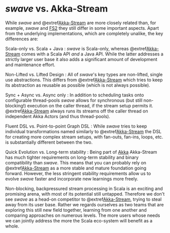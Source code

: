 *swave* vs. Akka-Stream
=======================

While *swave* and @extref[Akka-Stream] are more closely related than, for example, *swave* and [FS2] they still differ
in some important aspects.
Apart from the underlying implementations, which are completely unalike, the key differences are:

Scala-only vs. Scala + Java
: *swave* is Scala-only, whereas @extref[Akka-Stream] comes with a Scala API *and* a Java API. While the latter
  addresses a strictly larger user base it also adds a significant amount of development and maintenance effort.

Non-Lifted vs. Lifted Design
: All of *swave*'s key types are non-lifted, single use abstractions. This differs from @extref[Akka-Stream] which tries
  to keep its abstraction as reusable as possible (which is not always possible).
  
Sync + Async vs. Async only
: In addition to scheduling tasks onto configurable thread-pools *swave* allows for synchronous
  (but still non-blocking!) execution on the caller thread, if the stream setup permits it.
  @extref[Akka-Stream] always runs its streams off the caller thread on independent Akka Actors (and thus thread-pools).
  
Fluent DSL vs. Point-to-point Graph DSL
: While *swave* tries to keep individual transformations named similarly to @extref[Akka-Stream] the DSL for creating
  more complex stream setups, with fan-outs, fan-ins, loops, etc. is substantially different between the two.
  
Quick Evolution vs. Long-term stability
: Being part of [Akka] Akka-Stream has much tighter requirements on long-term stability and binary compatibility than
  *swave*. This means that you can probably rely on @extref[Akka-Stream] as a more stable and mature foundation going
  forward. However, the less stringent stability requirements allow us to evolve *swave* faster and incorporate new
  learnings more freely.

Non-blocking, backpressured stream processing in Scala is an exciting and promising arena, with most of its potential
still untapped. Therefore we don't see *swave* as a head-on competitor to @extref[Akka-Stream], trying to steal away
from its user base. Rather we regards ourselves as two teams that are exploring this still new field together, learning
from one another and comparing approaches on numerous levels.
The more users whose needs we can jointly address the more the Scala eco-system will benefit as a whole.


  [Akka-Stream]: akka:stream/index
  [FS2]: https://github.com/functional-streams-for-scala/fs2
  [Akka]: http://akka.io/
 
